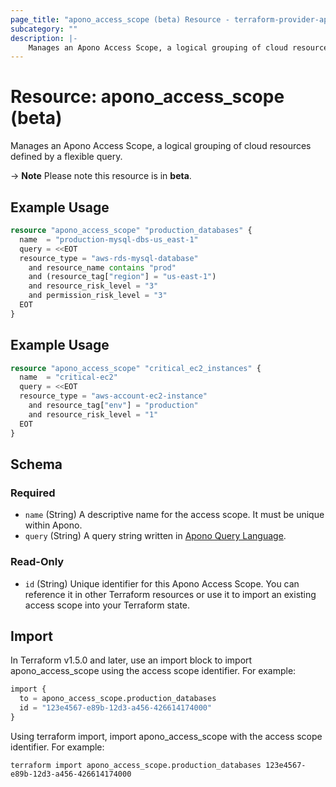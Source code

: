 ```yaml
---
page_title: "apono_access_scope (beta) Resource - terraform-provider-apono"
subcategory: ""
description: |-
    Manages an Apono Access Scope, a logical grouping of cloud resources defined by a flexible query.
---
```


# Resource: apono_access_scope (beta)

Manages an Apono Access Scope, a logical grouping of cloud resources defined by a flexible query.

-> **Note** Please note this resource is in **beta**.

## Example Usage

```terraform
resource "apono_access_scope" "production_databases" {
  name  = "production-mysql-dbs-us_east-1"
  query = <<EOT
  resource_type = "aws-rds-mysql-database" 
    and resource_name contains "prod" 
    and (resource_tag["region"] = "us-east-1") 
    and resource_risk_level = "3" 
    and permission_risk_level = "3"
  EOT
}
```

## Example Usage

```terraform
resource "apono_access_scope" "critical_ec2_instances" {
  name  = "critical-ec2"
  query = <<EOT
  resource_type = "aws-account-ec2-instance"
    and resource_tag["env"] = "production" 
    and resource_risk_level = "1"
  EOT
}
```

<!-- schema generated by tfplugindocs -->
## Schema

### Required

- `name` (String) A descriptive name for the access scope. It must be unique within Apono.
- `query` (String) A query string written in [Apono Query Language](https://docs.apono.io/docs/inventory/apono-query-language).

### Read-Only

- `id` (String) Unique identifier for this Apono Access Scope. You can reference it in other Terraform resources or use it to import an existing access scope into your Terraform state.

## Import

In Terraform v1.5.0 and later, use an import block to import apono_access_scope using the access scope identifier. For example:

```terraform
import {
  to = apono_access_scope.production_databases
  id = "123e4567-e89b-12d3-a456-426614174000"
}
```

Using terraform import, import apono_access_scope with the access scope identifier. For example:

```shell
terraform import apono_access_scope.production_databases 123e4567-e89b-12d3-a456-426614174000
```

